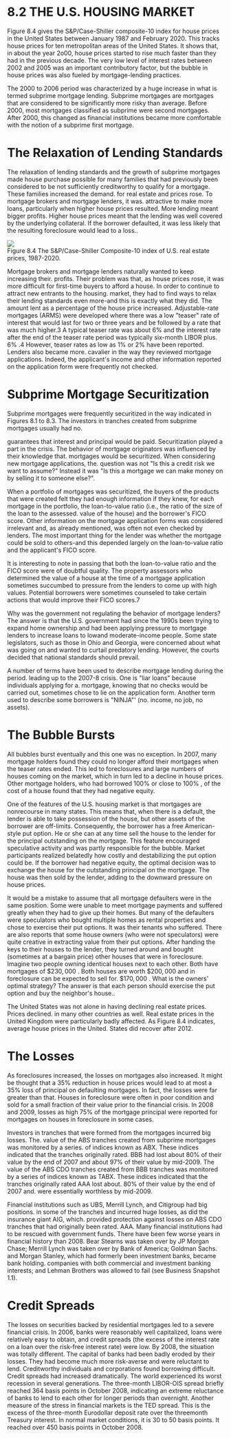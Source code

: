 # 8.2 THE U.S. HOUSING MARKET  

Figure 8.4 gives the S&P/Case-Shiller composite-10 index for house prices in the United States between January 1987 and February 2020. This tracks house prices for ten metropolitan areas of the United States. It shows that, in about the year 2o00, house prices started to rise much faster than they had in the previous decade. The very low level of interest rates between 2002 and 2005 was an important contributory factor, but the bubble in house prices was also fueled by mortgage-lending practices.  

The 2000 to 2006 period was characterized by a huge increase in what is termed subprime mortgage lending. Subprime mortgages are mortgages that are considered to be significantly more risky than average. Before 2000, most mortgages classified as subprime were second mortgages. After 2000, this changed as financial institutions became more comfortable with the notion of a subprime first mortgage.  

# The Relaxation of Lending Standards  

The relaxation of lending standards and the growth of subprime mortgages made house purchase possible for many families that had previously been considered to be not sufficiently creditworthy to qualify for a mortgage. These families increased the demand. for real estate and prices rose. To mortgage brokers and mortgage lenders, it was. attractive to make more loans, particularly when higher house prices resulted. More lending meant bigger profits. Higher house prices meant that the lending was well covered by the underlying collateral. If the borrower defaulted, it was less likely that the resulting foreclosure would lead to a loss..  

![](7824381477c12a3b71c258c68fff45c1e2632aee94007a6f9078a6780bf2075b.jpg)  
Figure 8.4 The S&P/Case-Shiller Composite-10 index of U.S. real estate prices, 1987-2020.  

Mortgage brokers and mortgage lenders naturally wanted to keep increasing their. profits. Their problem was that, as house prices rose, it was more difficult for first-time buyers to afford a house. In order to continue to attract new entrants to the housing. market, they had to find ways to relax their lending standards even more-and this is exactly what they did. The amount lent as a percentage of the house price increased. Adjustable-rate mortgages (ARMS) were developed where there was a low "teaser" rate of interest that would last for two or three years and be followed by a rate that was much higher.3 A typical teaser rate was about $6\%$ and the interest rate after the end of the teaser rate period was typically six-month LIBOR plus. $6\%$ .4 However, teaser rates as low as $1\%$ or $2\%$ have been reported. Lenders also became more. cavalier in the way they reviewed mortgage applications. Indeed, the applicant's income and other information reported on the application form were frequently not checked.  

# Subprime Mortgage Securitization  

Subprime mortgages were frequently securitized in the way indicated in Figures 8.1 to 8.3. The investors in tranches created from subprime mortgages usually had no.  

guarantees that interest and principal would be paid. Securitization played a part in the crisis. The behavior of mortgage originators was influenced by their knowledge that. mortgages would be securitized. When considering new mortgage applications, the. question was not "Is this a credit risk we want to assume?" Instead it was "Is this a mortgage we can make money on by selling it to someone else?".  

When a portfolio of mortgages was securitized, the buyers of the products that were created felt they had enough information if they knew, for each mortgage in the portfolio, the loan-to-value ratio (i.e., the ratio of the size of the loan to the assessed. value of the house) and the borrower's FICO score. Other information on the mortgage application forms was considered irrelevant and, as already mentioned, was often not even checked by lenders. The most important thing for the lender was whether the mortgage could be sold to others-and this depended largely on the loan-to-value ratio and the applicant's FICO score.  

It is interesting to note in passing that both the loan-to-value ratio and the FICO score were of doubtful quality. The property assessors who determined the value of a house at the time of a mortgage application sometimes succumbed to pressure from the lenders to come up with high values. Potential borrowers were sometimes counseled to take certain actions that would improve their FICO scores.7  

Why was the government not regulating the behavior of mortgage lenders? The answer is that the U.S. government had since the 1990s been trying to expand home ownership and had been applying pressure to mortgage lenders to increase loans to lowand moderate-income people. Some state legislators, such as those in Ohio and Georgia, were concerned about what was going on and wanted to curtail predatory lending. However, the courts decided that national standards should prevail.  

A number of terms have been used to describe mortgage lending during the period. leading up to the 2007-8 crisis. One is "liar loans" because individuals applying for a. mortgage, knowing that no checks would be carried out, sometimes chose to lie on the application form. Another term used to describe some borrowers is "NINJA"' (no. income, no job, no assets).  

# The Bubble Bursts  

All bubbles burst eventually and this one was no exception. In 2007, many mortgage holders found they could no longer afford their mortgages when the teaser rates ended. This led to foreclosures and large numbers of houses coming on the market, which in turn led to a decline in house prices. Other mortgage holders, who had borrowed $100\%$ or close to $100\%$ , of the cost of a house found that they had negative equity.  

One of the features of the U.S. housing market is that mortgages are nonrecourse in many states. This means that, when there is a default, the lender is able to take possession of the house, but other assets of the borrower are off-limits. Consequently, the borrower has a free American-style put option. He or she can at any time sell the house to the lender for the principal outstanding on the mortgage. This feature encouraged speculative activity and was partly responsible for the bubble. Market participants realized belatedly how costly and destabilizing the put option could be. If the borrower had negative equity, the optimal decision was to exchange the house for the outstanding principal on the mortgage. The house was then sold by the lender, adding to the downward pressure on house prices.  

It would be a mistake to assume that all mortgage defaulters were in the same position. Some were unable to meet mortgage payments and suffered greatly when they had to give up their homes. But many of the defaulters were speculators who bought multiple homes as rental properties and chose to exercise their put options. It was their tenants who suffered. There are also reports that some house owners (who were not speculators) were quite creative in extracting value from their put options. After handing the keys to their houses to the lender, they turned around and bought (sometimes at a bargain price) other houses that were in foreclosure. Imagine two people owning identical houses next to each other. Both have mortgages of $\$230,000$ . Both houses are worth $\$200,000$ and in foreclosure can be expected to sell for. $\$170,000$ . What is the owners' optimal strategy? The answer is that each person should exercise the put option and buy the neighbor's house..  

The United States was not alone in having declining real estate prices. Prices declined. in many other countries as well. Real estate prices in the United Kingdom were particularly badly affected. As Figure 8.4 indicates, average house prices in the United. States did recover after 2012.  

# The Losses  

As foreclosures increased, the losses on mortgages also increased. It might be thought that a $35\%$ reduction in house prices would lead to at most a $35\%$ loss of principal on defaulting mortgages. In fact, the losses were far greater than that. Houses in foreclosure were often in poor condition and sold for a small fraction of their value prior to the financial crisis. In 2008 and 2009, losses as high $75\%$ of the mortgage principal were reported for mortgages on houses in foreclosure in some cases.  

Investors in tranches that were formed from the mortgages incurred big losses. The. value of the ABS tranches created from subprime mortgages was monitored by a series. of indices known as ABX. These indices indicated that the tranches originally rated. BBB had lost about $80\%$ of their value by the end of 2007 and about $97\%$ of their value by mid-2009. The value of the ABS CDO tranches created from BBB tranches was monitored by a series of indices known as TABX. These indices indicated that the tranches originally rated AAA lost about. $80\%$ of their value by the end of 2007 and. were essentially worthless by mid-2009.  

Financial institutions such as UBS, Merrill Lynch, and Citigroup had big positions. in some of the tranches and incurred huge losses, as did the insurance giant AIG, which. provided protection against losses on ABS CDO tranches that had originally been rated. AAA. Many financial institutions had to be rescued with government funds. There have been few worse years in financial history than 2008. Bear Stearns was taken over by JP Morgan Chase; Merrill Lynch was taken over by Bank of America; Goldman Sachs. and Morgan Stanley, which had formerly been investment banks, became bank holding. companies with both commercial and investment banking interests; and Lehman Brothers was allowed to fail (see Business Snapshot 1.1).  

# Credit Spreads  

The losses on securities backed by residential mortgages led to a severe financial crisis. In 2006, banks were reasonably well capitalized, loans were relatively easy to obtain, and credit spreads (the excess of the interest rate on a loan over the risk-free interest rate) were low. By 2008, the situation was totally different. The capital of banks had been badly eroded by their losses. They had become much more risk-averse and were reluctant to lend. Creditworthy individuals and corporations found borrowing difficult. Credit spreads had increased dramatically. The world experienced its worst recession in several generations. The three-month LIBOR-OIS spread briefly reached 364 basis points in October 2008, indicating an extreme reluctance of banks to lend to each other for longer periods than overnight. Another measure of the stress in financial markets is the TED spread. This is the excess of the three-month Eurodollar deposit rate over the threemonth Treasury interest. In normal market conditions, it is 30 to 50 basis points. It reached over 450 basis points in October 2008.  
